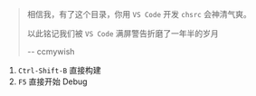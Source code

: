 <!-- -----------------------------------------------------------
 ! SPDX-License-Identifier: GFDL-1.3-or-later
 ! -------------------------------------------------------------
 ! Doc Type      : Markdown
 ! Doc Name      : (for VS Code Devers) README.md
 ! Doc Authors   : Aoran Zeng <ccmywish@qq.com>
 ! Contributors  :  Nul None  <nul@none.org>
 !               |
 ! Created On    : <2025-06-18>
 ! Last Modified : <2025-06-18>
 ! ---------------------------------------------------------- -->

> 相信我，有了这个目录，你用 `VS Code` 开发 `chsrc` 会神清气爽。
>
> 以此铭记我们被 `VS Code` 满屏警告折磨了一年半的岁月
>
> -- ccmywish

1. `Ctrl-Shift-B` 直接构建
2. `F5` 直接开始 Debug

